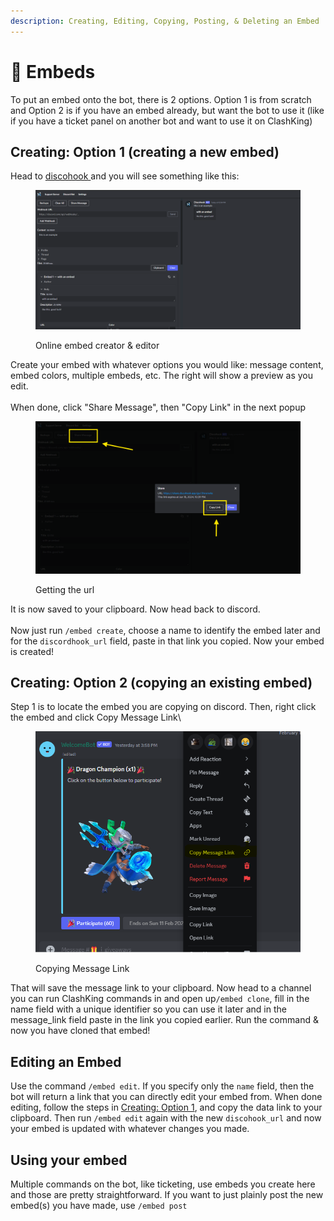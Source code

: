 ```yaml
---
description: Creating, Editing, Copying, Posting, & Deleting an Embed
---
```


# 🔢 Embeds

To put an embed onto the bot, there is 2 options. Option 1 is from scratch and Option 2 is if you have an embed already, but want the bot to use it (like if you have a ticket panel on another bot and want to use it on ClashKing)

## Creating: Option 1  (creating a new embed)

Head to [discohook ](https://discohook.org/?data=eyJtZXNzYWdlcyI6W3siZGF0YSI6eyJjb250ZW50IjoidGhpcyBpcyBhbiBleGFtcGxlIiwiZW1iZWRzIjpbeyJ0aXRsZSI6IndpdGggYW4gZW1iZWQiLCJkZXNjcmlwdGlvbiI6Imxpa2UgdGhpcy4gZ29vZCBsdWNrISIsImNvbG9yIjpudWxsfV0sImF0dGFjaG1lbnRzIjpbXX19XX0)and you will see something like this:

<figure><img src="../.gitbook/assets/image.png" alt=""><figcaption><p>Online embed creator &#x26; editor</p></figcaption></figure>

Create your embed with whatever options you would like: message content, embed colors, multiple embeds, etc. The right will show a preview as you edit.\
\
When done, click "Share Message", then "Copy Link" in the next popup

<figure><img src="../.gitbook/assets/image (2).png" alt=""><figcaption><p>Getting the url</p></figcaption></figure>

It is now saved to your clipboard. Now head back to discord.\
\
Now just run `/embed create`, choose a name to identify the embed later and for the `discordhook_url` field, paste in that link you copied. Now your embed is created!

## Creating: Option 2 (copying an existing embed)

Step 1 is to locate the embed you are copying on discord. Then, right click the embed and click Copy Message Link\


<figure><img src="../.gitbook/assets/image (24) (1).png" alt=""><figcaption><p>Copying Message Link</p></figcaption></figure>

That will save the message link to your clipboard. Now head to a channel you can run ClashKing commands in and open up`/embed clone`, fill in the name field with a unique identifier so you can use it later and in the message\_link field paste in the link you copied earlier. Run the command & now you have cloned that embed!

## Editing an Embed

Use the command `/embed edit`. If you specify only the `name` field, then the bot will return a link that you can directly edit your embed from. When done editing, follow the steps in [Creating: Option 1](embeds.md#creating-option-1-creating-a-new-embed), and copy the data link to your clipboard. Then run `/embed edit` again with the new `discohook_url` and now your embed is updated with whatever changes you made.

## Using your embed

Multiple commands on the bot, like ticketing, use embeds you create here and those are pretty straightforward. If you want to just plainly post the new embed(s) you have made, use `/embed post`
